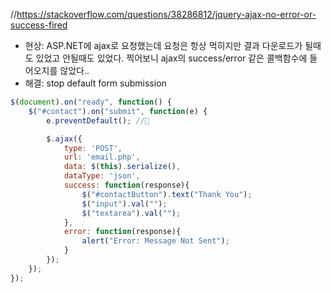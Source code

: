 //https://stackoverflow.com/questions/38286812/jquery-ajax-no-error-or-success-fired
- 현상: ASP.NET에 ajax로 요청했는데 요청은 항상 먹히지만 결과 다운로드가 될때도 있었고 안될때도 있었다. 찍어보니 ajax의 success/error 같은 콜백함수에 들어오지를 않았다..
- 해결: stop default form submission
```js
$(document).on("ready", function() {
    $("#contact").on("submit", function(e) {
        e.preventDefault(); //🎉

        $.ajax({
            type: 'POST',
            url: 'email.php',
            data: $(this).serialize(),
            dataType: 'json',
            success: function(response){
                $("#contactButton").text("Thank You");
                $("input").val("");
                $("textarea").val("");
            }, 
            error: function(response){
                alert("Error: Message Not Sent");
            }
        });
    });
});
```
